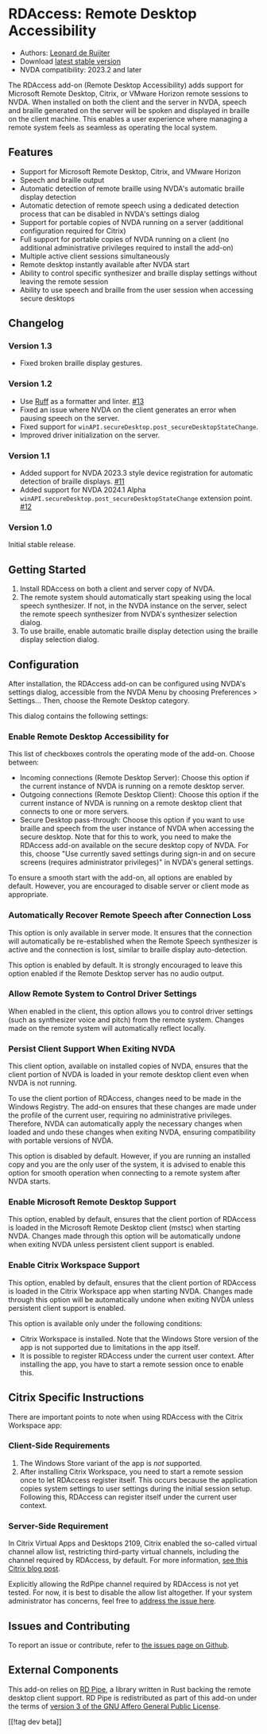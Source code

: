 # RDAccess: Remote Desktop Accessibility

* Authors: [Leonard de Ruijter][1]
* Download [latest stable version][2]
* NVDA compatibility: 2023.2 and later

The RDAccess add-on (Remote Desktop Accessibility) adds support for Microsoft Remote Desktop, Citrix, or VMware Horizon remote sessions to NVDA.
When installed on both the client and the server in NVDA, speech and braille generated on the server will be spoken and displayed in braille on the client machine.
This enables a user experience where managing a remote system feels as seamless as operating the local system.

## Features

* Support for Microsoft Remote Desktop, Citrix, and VMware Horizon
* Speech and braille output
* Automatic detection of remote braille using NVDA's automatic braille display detection
* Automatic detection of remote speech using a dedicated detection process that can be disabled in NVDA's settings dialog
* Support for portable copies of NVDA running on a server (additional configuration required for Citrix)
* Full support for portable copies of NVDA running on a client (no additional administrative privileges required to install the add-on)
* Multiple active client sessions simultaneously
* Remote desktop instantly available after NVDA start
* Ability to control specific synthesizer and braille display settings without leaving the remote session
* Ability to use speech and braille from the user session when accessing secure desktops

## Changelog

### Version 1.3

- Fixed broken braille display gestures.

### Version 1.2

- Use [Ruff](https://github.com/astral-sh/ruff) as a formatter and linter. [#13](https://github.com/leonardder/rdAccess/pull/13)
- Fixed an issue where NVDA on the client generates an error when pausing speech on the server.
- Fixed support for `winAPI.secureDesktop.post_secureDesktopStateChange`.
- Improved driver initialization on the server.

### Version 1.1

- Added support for NVDA 2023.3 style device registration for automatic detection of braille displays. [#11](https://github.com/leonardder/rdAccess/pull/11)
- Added support for NVDA 2024.1 Alpha `winAPI.secureDesktop.post_secureDesktopStateChange` extension point. [#12](https://github.com/leonardder/rdAccess/pull/12)

### Version 1.0

Initial stable release.

## Getting Started

1. Install RDAccess on both a client and server copy of NVDA.
1. The remote system should automatically start speaking using the local speech synthesizer. If not, in the NVDA instance on the server, select the remote speech synthesizer from NVDA's synthesizer selection dialog.
1. To use braille, enable automatic braille display detection using the braille display selection dialog.

## Configuration

After installation, the RDAccess add-on can be configured using NVDA's settings dialog, accessible from the NVDA Menu by choosing Preferences > Settings...
Then, choose the Remote Desktop category.

This dialog contains the following settings:

### Enable Remote Desktop Accessibility for

This list of checkboxes controls the operating mode of the add-on. Choose between:

* Incoming connections (Remote Desktop Server): Choose this option if the current instance of NVDA is running on a remote desktop server.
* Outgoing connections (Remote Desktop Client): Choose this option if the current instance of NVDA is running on a remote desktop client that connects to one or more servers.
* Secure Desktop pass-through: Choose this option if you want to use braille and speech from the user instance of NVDA when accessing the secure desktop. Note that for this to work, you need to make the RDAccess add-on available on the secure desktop copy of NVDA. For this, choose "Use currently saved settings during sign-in and on secure screens (requires administrator privileges)" in NVDA's general settings.

To ensure a smooth start with the add-on, all options are enabled by default. However, you are encouraged to disable server or client mode as appropriate.

### Automatically Recover Remote Speech after Connection Loss

This option is only available in server mode. It ensures that the connection will automatically be re-established when the Remote Speech synthesizer is active and the connection is lost, similar to braille display auto-detection.

This option is enabled by default. It is strongly encouraged to leave this option enabled if the Remote Desktop server has no audio output.

### Allow Remote System to Control Driver Settings

When enabled in the client, this option allows you to control driver settings (such as synthesizer voice and pitch) from the remote system. Changes made on the remote system will automatically reflect locally.

### Persist Client Support When Exiting NVDA

This client option, available on installed copies of NVDA, ensures that the client portion of NVDA is loaded in your remote desktop client even when NVDA is not running.

To use the client portion of RDAccess, changes need to be made in the Windows Registry.
The add-on ensures that these changes are made under the profile of the current user, requiring no administrative privileges.
Therefore, NVDA can automatically apply the necessary changes when loaded and undo these changes when exiting NVDA, ensuring compatibility with portable versions of NVDA.

This option is disabled by default. However, if you are running an installed copy and you are the only user of the system, it is advised to enable this option for smooth operation when connecting to a remote system after NVDA starts.

### Enable Microsoft Remote Desktop Support

This option, enabled by default, ensures that the client portion of RDAccess is loaded in the Microsoft Remote Desktop client (mstsc) when starting NVDA.
Changes made through this option will be automatically undone when exiting NVDA unless persistent client support is enabled.

### Enable Citrix Workspace Support

This option, enabled by default, ensures that the client portion of RDAccess is loaded in the Citrix Workspace app when starting NVDA.
Changes made through this option will be automatically undone when exiting NVDA unless persistent client support is enabled.

This option is available only under the following conditions:

* Citrix Workspace is installed. Note that the Windows Store version of the app is not supported due to limitations in the app itself.
* It is possible to register RDAccess under the current user context. After installing the app, you have to start a remote session once to enable this.

## Citrix Specific Instructions

There are important points to note when using RDAccess with the Citrix Workspace app:

### Client-Side Requirements

1. The Windows Store variant of the app is *not* supported.
1. After installing Citrix Workspace, you need to start a remote session once to let RDAccess register itself. This occurs because the application copies system settings to user settings during the initial session setup. Following this, RDAccess can register itself under the current user context.

### Server-Side Requirement

In Citrix Virtual Apps and Desktops 2109, Citrix enabled the so-called virtual channel allow list, restricting third-party virtual channels, including the channel required by RDAccess, by default.
For more information, [see this Citrix blog post](https://www.citrix.com/blogs/2021/10/14/virtual-channel-allow-list-now-enabled-by-default/).

Explicitly allowing the RdPipe channel required by RDAccess is not yet tested. For now, it is best to disable the allow list altogether. If your system administrator has concerns, feel free to [address the issue here][3].

## Issues and Contributing

To report an issue or contribute, refer to [the issues page on Github][4].

## External Components

This add-on relies on [RD Pipe][5], a library written in Rust backing the remote desktop client support.
RD Pipe is redistributed as part of this add-on under the terms of [version 3 of the GNU Affero General Public License][6].

[[!tag dev beta]]

[1]: https://github.com/leonardder/

[2]: https://www.nvaccess.org/addonStore/legacy?file=rdAccess

[3]: https://github.com/leonardder/rdAccess/issues/1

[4]: https://github.com/leonardder/rdAccess/issues

[5]: https://github.com/leonardder/rd_pipe-rs

[6]: https://github.com/leonardder/rd_pipe-rs/blob/master/LICENSE
